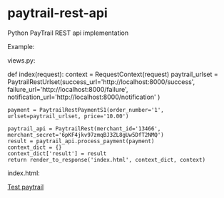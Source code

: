 paytrail-rest-api
=================

Python PayTrail REST api implementation

Example:

views.py:

 def index(request):
    context = RequestContext(request)
    paytrail_urlset = PaytrailRestUrlset(success_url='http://localhost:8000/success',
                                         failure_url='http://localhost:8000/failure',
                                         notification_url='http://localhost:8000/notification'
    )

    payment = PaytrailRestPaymentS1(order_number='1', urlset=paytrail_urlset, price='10.00')

    paytrail_api = PaytrailRest(merchant_id='13466', merchant_secret='6pKF4jkv97zmqBJ3ZL8gUw5DfT2NMQ')
    result = paytrail_api.process_payment(payment)
    context_dict = {}
    context_dict['result'] = result
    return render_to_response('index.html', context_dict, context)
    
index.html:
  
<!DOCTYPE html>
<html>
<head lang="en">
    <meta charset="UTF-8">
    <title></title>
</head>
<body>
<a href="{{ result.get_url }}">Test paytrail</a>

</body>
</html>
